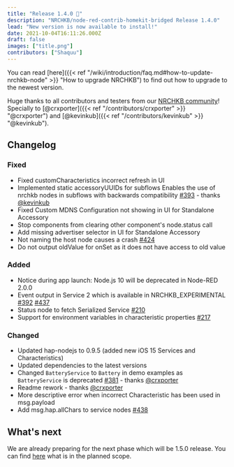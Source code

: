 ```yaml
---
title: "Release 1.4.0 🥳"
description: "NRCHKB/node-red-contrib-homekit-bridged Release 1.4.0"
lead: "New version is now available to install!"
date: 2021-10-04T16:11:26.000Z
draft: false
images: ["title.png"]
contributors: ["Shaquu"]
---
```


You can read [here]({{< ref "/wiki/introduction/faq.md#how-to-update-nrchkb-node" >}} "How to upgrade NRCHKB") to find out how to upgrade to the newest version.

Huge thanks to all contributors and testers from our [NRCHKB community](https://discord.gg/uvYac5u)!
Specially to [@crxporter]({{< ref "/contributors/crxporter" >}} "@crxporter") and [@kevinkub]({{< ref "/contributors/kevinkub" >}} "@kevinkub").

## Changelog

### Fixed

- Fixed customCharacteristics incorrect refresh in UI
- Implemented static accessoryUUIDs for subflows Enables the use of nrchkb nodes in subflows with backwards
  compatibility [#393](https://github.com/NRCHKB/node-red-contrib-homekit-bridged/issues/393) - thanks [@kevinkub](https://github.com/kevinkub)
- Fixed Custom MDNS Configuration not showing in UI for Standalone Accessory
- Stop components from clearing other component's node.status call
- Add missing advertiser selector in UI for Standalone Accessory
- Not naming the host node causes a crash [#424](https://github.com/NRCHKB/node-red-contrib-homekit-bridged/issues/424)
- Do not output oldValue for onSet as it does not have access to old value

### Added

- Notice during app launch: Node.js 10 will be deprecated in Node-RED 2.0.0
- Event output in Service 2 which is available in NRCHKB_EXPERIMENTAL [#392](https://github.com/NRCHKB/node-red-contrib-homekit-bridged/issues/392) [#437](https://github.com/NRCHKB/node-red-contrib-homekit-bridged/issues/437)
- Status node to fetch Serialized Service [#210](https://github.com/NRCHKB/node-red-contrib-homekit-bridged/issues/210)
- Support for environment variables in characteristic properties [#217](https://github.com/NRCHKB/node-red-contrib-homekit-bridged/issues/217)

### Changed

- Updated hap-nodejs to 0.9.5 (added new iOS 15 Services and Characteristics)
- Updated dependencies to the latest versions
- Changed `BatteryService` to `Battery` in demo examples as `BatteryService` is deprecated [#381](https://github.com/NRCHKB/node-red-contrib-homekit-bridged/issues/381) - thanks [@crxporter](https://github.com/crxporter)
- Readme rework - thanks [@crxporter](https://github.com/crxporter)
- More descriptive error when incorrect Characteristic has been used in msg.payload
- Add msg.hap.allChars to service nodes [#438](https://github.com/NRCHKB/node-red-contrib-homekit-bridged/issues/438)

## What's next

We are already preparing for the next phase which will be 1.5.0 release.
You can find [here](https://github.com/NRCHKB/node-red-contrib-homekit-bridged/projects/10) what is in the planned scope.
